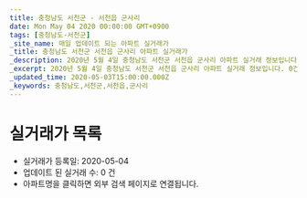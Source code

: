 ```yaml
---
title: 충청남도 서천군 - 서천읍 군사리
date: Mon May 04 2020 00:00:00 GMT+0900
tags: [충청남도-서천군]
_site_name: 매일 업데이트 되는 아파트 실거래가
_title: 충청남도 서천군 서천읍 군사리 아파트 실거래가
_description: 2020년 5월 4일 충청남도 서천군 서천읍 군사리 아파트 실거래 정보입니다. 0건 아파트 정보가 있습니다.
_excerpt: 2020년 5월 4일 충청남도 서천군 서천읍 군사리 아파트 실거래 정보입니다. 0건 아파트 정보가 있습니다.
_updated_time: 2020-05-03T15:00:00.000Z
_keywords: 충청남도,서천군,서천읍,군사리
---
```






# 실거래가 목록
- 실거래가 등록일: 2020-05-04
- 업데이트 된 실거래 수: 0 건
- 아파트명을 클릭하면 외부 검색 페이지로 연결됩니다.





